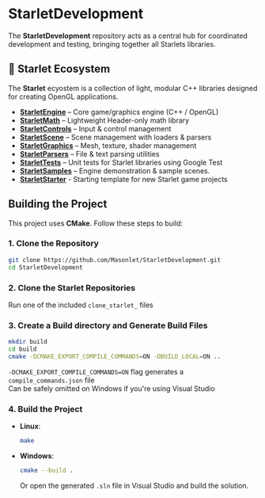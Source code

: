 # StarletDevelopment
The **StarletDevelopment** repository acts as a central hub for coordinated development and testing, bringing together all Starlets libraries. 

## 🚀 Starlet Ecosystem
The **Starlet** ecyostem is a collection of light, modular C++ libraries designed for creating OpenGL applications. 

- [**StarletEngine**](https://github.com/Masonlet/StarletEngine) – Core game/graphics engine (C++ / OpenGL)
- [**StarletMath**](https://github.com/Masonlet/StarletMath) – Lightweight Header-only math library
- [**StarletControls**](https://github.com/Masonlet/StarletControls) – Input & control management
- [**StarletScene**](https://github.com/Masonlet/StarletScene) – Scene management with loaders & parsers
- [**StarletGraphics**](https://github.com/Masonlet/StarletGraphics) – Mesh, texture, shader management
- [**StarletParsers**](https://github.com/Masonlet/StarletParsers) – File & text parsing utilities
- [**StarletTests**](https://github.com/Masonlet/StarletTests) – Unit tests for Starlet libraries using Google Test
- [**StarletSamples**](https://github.com/Masonlet/StarletSamples) – Engine demonstration & sample scenes.
- [**StarletStarter**](https://github.com/Masonlet/StarletStarter) - Starting template for new Starlet game projects

## Building the Project
This project uses **CMake**. Follow these steps to build:

### 1. Clone the Repository
```bash
git clone https://github.com/Masonlet/StarletDevelopment.git
cd StarletDevelopment
```

### 2. Clone the Starlet Repositories
Run one of the included `clone_starlet_` files

### 3. Create a Build directory and Generate Build Files
```bash
mkdir build
cd build 
cmake -DCMAKE_EXPORT_COMPILE_COMMANDS=ON -DBUILD_LOCAL=ON ..
```
`-DCMAKE_EXPORT_COMPILE_COMMANDS=ON` flag generates a `compile_commands.json` file  
Can be safely omitted on Windows if you're using Visual Studio

### 4. Build the Project
- **Linux**:
  ```bash
  make
  ```

- **Windows**:
  ```bash
  cmake --build .
  ```
  Or open the generated `.sln` file in Visual Studio and build the solution.
